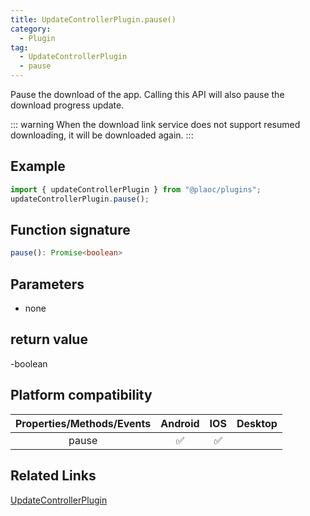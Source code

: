 ```yaml
---
title: UpdateControllerPlugin.pause()
category:
  - Plugin
tag:
  - UpdateControllerPlugin
  - pause
---
```


Pause the download of the app. Calling this API will also pause the download progress update.

::: warning
When the download link service does not support resumed downloading, it will be downloaded again.
:::

## Example

```ts
import { updateControllerPlugin } from "@plaoc/plugins";
updateControllerPlugin.pause();
```

## Function signature

```ts
pause(): Promise<boolean>
```

## Parameters

- none

## return value

-boolean

## Platform compatibility

| Properties/Methods/Events | Android | IOS | Desktop |
| :-----------------------: | :-----: | :-: | :-----: |
|           pause           |   ✅    | ✅  |

## Related Links

[UpdateControllerPlugin](./index.md)
